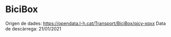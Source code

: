 # BiciBox
Origen de dades: https://opendata.l-h.cat/Transport/BiciBox/qjcy-xqxx
Data de descàrrega: 21/01/2021


